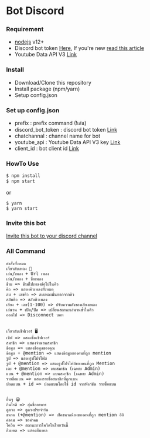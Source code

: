 # Bot Discord

### Requirement

* [nodejs](https://nodejs.org/en/) v12+
* Discord bot token [Here](https://discord.com/developers/applications), If you're new [read this article](https://www.writebots.com/discord-bot-token/)
* Youtube Data API V3 [Link](https://developers.google.com/youtube/v3)

### Install

* Download/Clone this repository
* Install package (npm/yarn)
* Setup config.json

### Set up config.json

* prefix : prefix command (!เล่น)
* discord_bot_token : discord bot token [Link](https://discord.com/developers/applications)
* chatchannal : channel name for bot
* youtube_api : Youtube Data API V3 key [Link](https://developers.google.com/youtube/v3)
* client_id : bot client id [Link](https://discord.com/developers/applications)

### HowTo Use

```bash
$ npm install
$ npm start
```

or

```
$ yarn
$ yarn start
```

### Invite this bot

[Invite this bot to your discord channel](https://discord.com/oauth2/authorize?client_id=718169475777822841&scope=bot&permissions=8)

### All Command

```
คำสั่งทั้งหมด
เกี่ยวกับเพลง 🎵
เล่น/เพลง + Url เพลง
เล่น/เพลง + ชื่อเพลง
ข้าม => ข้ามไปเพลงต่อไปในคิว
คิว => แสดงคิวเพลงทั้งหมด
ลบ + เลขคิว => ลบเพลงนั้นออกจากคิว
สลับคิว => สลับคิวเพลง
เสียง + เลข(1-100) => ปรับความดังของเสียงเพลง
เล่นวน + เปิด/ปิด => เปลี่ยนสถานะเล่นวนซ้ำในคิว
ออกไป => Disconnect บอท
​
​
เกี่ยวกับเซิฟเวอร์ 🖥
เซิฟ => แสดงชื่อเซิฟเวอร์
สมาชิก => แสดงจำนวนสมาชิก
ข้อมูล => แสดงข้อมูลของคุณ
ข้อมูล + @mention => แสดงข้อมูลของคนที่ถูก mention
รูป => แสดงรูปโปรไฟล์
รูป + @mention => แสดงรูปโปรไฟล์ของคนที่ถูก Mention
เตะ + @mention => เตะสมาชิก (เฉพาะ Admin)
แบน + @mention => แบนสมาชิก (เฉพาะ Admin)
รายชื่อแบน => แสดงรายชื่อสมาชิกที่ถูกแบน
ปลดแบน + id => ปลดแบนโดยใช้ id จากฟังก์ชัน รายชื่อแบน
​
​
อื่นๆ 😀
กินไรดี => สุ่มชื่ออาหาร
ดูดวง => ดูดวงประจำวัน
ขนาด (+@mention) => เช็คขนาดน้องของคนที่ถูก mention อิอิ
คำคม => ขอคำคม
โควิด => สถานะการโควิดในไทยวันนี้
สีมงคล => แสดงสีมงคล
```
